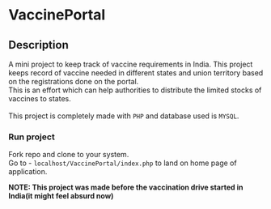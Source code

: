 # VaccinePortal

## Description
A mini project to keep track of vaccine requirements in India. This project keeps record of vaccine needed in different states and union territory based on the registrations done on the portal. \
This is an effort which can help authorities to distribute the limited stocks of vaccines to states.\
\
This project is completely made with `PHP` and database used is `MYSQL`.

### Run project
Fork repo and clone to your system.\
Go to - `localhost/VaccinePortal/index.php` to land on home page of application.

**NOTE: This project was made before the vaccination drive started in India(it might feel absurd now)**